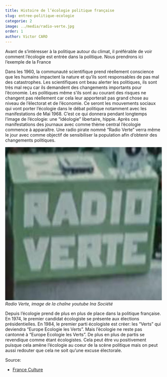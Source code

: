 ```yaml
---
title: Histoire de l’écologie politique française
slug: entree-politique-ecologie
categorie: 2
image: ../media/radio-verte.jpg
order: 1
author: Victor CARO
---
```


Avant de s’intéresser à la politique autour du climat, il préférable de voir comment l’écologie est entrée dans la politique. Nous prendrons ici l’exemple de la France

Dans les 1960, la communauté scientifique prend réellement conscience que les humains impactent la nature et qu’ils sont responsables de pas mal des catastrophes. Les scientifiques ont beau alerter les politiques, ils sont très mal reçu car ils demandent des changements importants pour l’économie. Les politiques même s'ils sont au courant des risques ne changent pas réellement car cela leur apporterait pas grand chose au niveau de l’électorat et de l’économie. Ce seront les mouvements sociaux qui vont porter l’écologie dans le débat politique notamment avec les manifestations de Mai 1968. C’est ce qui donnera pendant longtemps l’image de l’écologie: une “idéologie” libertaire, hippie. Après ces manifestations des journaux avec comme thème central l’écologie commence à apparaître. Une radio pirate nommé “Radio Verte” verra même le jour avec comme objectif de sensibiliser la population afin d’obtenir des changements politiques.

![radio verte](../media/radio-verte.jpg)
_Radio Verte, image de la chaîne youtube Ina Société_

Depuis l’écologie prend de plus en plus de place dans la politique française. En 1974, le premier candidat écologiste se présente aux élections présidentielles. En 1984, le premier parti écologiste est créer: les “Verts” qui deviendra “Europe Ecologie les Verts”. Mais l’écologie ne reste pas cantonné à “Europe Ecologie les Verts”. De plus en plus de partis se revendique comme étant écologistes. Cela peut être vu positivement puisque cela amène l’écologie au coeur de la scène politique mais on peut aussi redouter que cela ne soit qu’une excuse électorale.

Source:

- [France Culture](https://www.franceculture.fr/politique/quand-l-ecologie-devient-politique)
